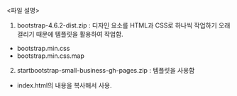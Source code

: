 <파일 설명>
1. bootstrap-4.6.2-dist.zip : 디자인 요소를 HTML과 CSS로 하나씩 작업하기 오래 걸리기 때문에 템플릿을 활용하여 작업함.
- bootstrap.min.css
- bootstrap.min.css.map
2. startbootstrap-small-business-gh-pages.zip : 템플릿을 사용함
- index.html의 내용을 복사해서 사용.